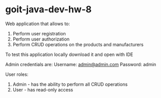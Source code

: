 # goit-java-dev-hw-8

Web application that allows to:

1. Perform user registration
2. Perform user authorization
3. Perform CRUD operations on the products and manufacturers

To test this application locally download it and open with IDE

Admin credentials are:
Username: admin@admin.com
Password: admin

User roles:

1. Admin - has the ability to perform all CRUD operations
2. User - has read-only access
